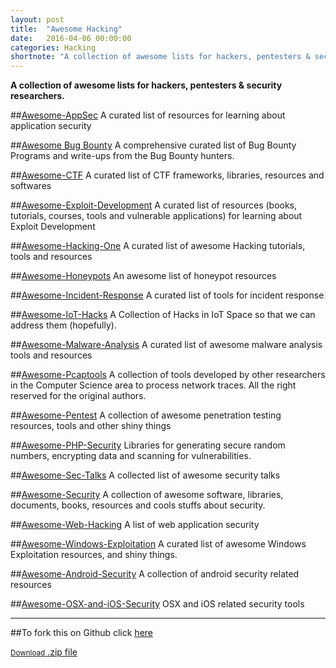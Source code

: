 ```yaml
---
layout: post
title:  "Awesome Hacking"
date:   2016-04-06 00:00:00
categories: Hacking
shortnote: "A collection of awesome lists for hackers, pentesters & security researchers."
---
```


**A collection of awesome lists for hackers, pentesters & security researchers.**

##[Awesome-AppSec](https://github.com/paragonie/awesome-appsec)
A curated list of resources for learning about application security

##[Awesome Bug Bounty](https://github.com/djadmin/awesome-bug-bounty)
A comprehensive curated list of Bug Bounty Programs and write-ups from the Bug Bounty hunters.

##[Awesome-CTF](https://github.com/apsdehal/awesome-ctf)
A curated list of CTF frameworks, libraries, resources and softwares

##[Awesome-Exploit-Development](https://github.com/FabioBaroni/awesome-exploit-development)
A curated list of resources (books, tutorials, courses, tools and vulnerable applications) for learning about Exploit Development

##[Awesome-Hacking-One](https://github.com/carpedm20/awesome-hacking)
A curated list of awesome Hacking tutorials, tools and resources

##[Awesome-Honeypots](https://github.com/paralax/awesome-honeypots)
An awesome list of honeypot resources

##[Awesome-Incident-Response](https://github.com/meirwah/awesome-incident-response)
A curated list of tools for incident response

##[Awesome-IoT-Hacks](https://github.com/nebgnahz/awesome-iot-hacks)
A Collection of Hacks in IoT Space so that we can address them (hopefully).

##[Awesome-Malware-Analysis](https://github.com/rshipp/awesome-malware-analysis)
A curated list of awesome malware analysis tools and resources

##[Awesome-Pcaptools](https://github.com/caesar0301/awesome-pcaptools)
A collection of tools developed by other researchers in the Computer Science area to process network traces. All the right reserved for the original authors.

##[Awesome-Pentest](https://github.com/enaqx/awesome-pentest)
A collection of awesome penetration testing resources, tools and other shiny things

##[Awesome-PHP-Security](https://github.com/ziadoz/awesome-php#security)
Libraries for generating secure random numbers, encrypting data and scanning for vulnerabilities.

##[Awesome-Sec-Talks](https://github.com/PaulSec/awesome-sec-talks)
A collected list of awesome security talks

##[Awesome-Security](https://github.com/sbilly/awesome-security)
A collection of awesome software, libraries, documents, books, resources and cools stuffs about security.

##[Awesome-Web-Hacking](https://github.com/infoslack/awesome-web-hacking)
A list of web application security

##[Awesome-Windows-Exploitation](https://github.com/enddo/awesome-windows-exploitation)
A curated list of awesome Windows Exploitation resources, and shiny things.

##[Awesome-Android-Security](https://github.com/ashishb/android-security-awesome)
A collection of android security related resources

##[Awesome-OSX-and-iOS-Security](https://github.com/ashishb/osx-and-ios-security-awesome)
OSX and iOS related security tools

----
##To fork this on Github click [here](https://github.com/Hack-with-Github/Awesome-Hacking)


<footer>
<a href="https://github.com/Hack-with-Github/Awesome-Hacking/archive/master.zip" target="_blank" class="button">
<small>Download</small>
.zip file
</a>
</footer>
